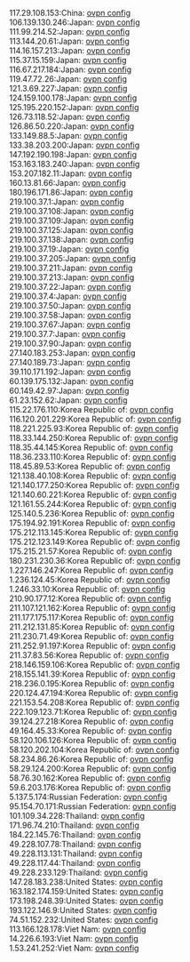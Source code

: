 117.29.108.153:China: [ovpn config](vpn/117_29_108_153.ovpn)  
106.139.130.246:Japan: [ovpn config](vpn/106_139_130_246.ovpn)  
111.99.214.52:Japan: [ovpn config](vpn/111_99_214_52.ovpn)  
113.144.20.61:Japan: [ovpn config](vpn/113_144_20_61.ovpn)  
114.16.157.213:Japan: [ovpn config](vpn/114_16_157_213.ovpn)  
115.37.15.159:Japan: [ovpn config](vpn/115_37_15_159.ovpn)  
116.67.217.184:Japan: [ovpn config](vpn/116_67_217_184.ovpn)  
119.47.72.26:Japan: [ovpn config](vpn/119_47_72_26.ovpn)  
121.3.69.227:Japan: [ovpn config](vpn/121_3_69_227.ovpn)  
124.159.100.178:Japan: [ovpn config](vpn/124_159_100_178.ovpn)  
125.195.220.152:Japan: [ovpn config](vpn/125_195_220_152.ovpn)  
126.73.118.52:Japan: [ovpn config](vpn/126_73_118_52.ovpn)  
126.86.50.220:Japan: [ovpn config](vpn/126_86_50_220.ovpn)  
133.149.88.5:Japan: [ovpn config](vpn/133_149_88_5.ovpn)  
133.38.203.200:Japan: [ovpn config](vpn/133_38_203_200.ovpn)  
147.192.190.198:Japan: [ovpn config](vpn/147_192_190_198.ovpn)  
153.163.183.240:Japan: [ovpn config](vpn/153_163_183_240.ovpn)  
153.207.182.11:Japan: [ovpn config](vpn/153_207_182_11.ovpn)  
160.13.81.66:Japan: [ovpn config](vpn/160_13_81_66.ovpn)  
180.196.171.86:Japan: [ovpn config](vpn/180_196_171_86.ovpn)  
219.100.37.1:Japan: [ovpn config](vpn/219_100_37_1.ovpn)  
219.100.37.108:Japan: [ovpn config](vpn/219_100_37_108.ovpn)  
219.100.37.109:Japan: [ovpn config](vpn/219_100_37_109.ovpn)  
219.100.37.125:Japan: [ovpn config](vpn/219_100_37_125.ovpn)  
219.100.37.138:Japan: [ovpn config](vpn/219_100_37_138.ovpn)  
219.100.37.19:Japan: [ovpn config](vpn/219_100_37_19.ovpn)  
219.100.37.205:Japan: [ovpn config](vpn/219_100_37_205.ovpn)  
219.100.37.211:Japan: [ovpn config](vpn/219_100_37_211.ovpn)  
219.100.37.213:Japan: [ovpn config](vpn/219_100_37_213.ovpn)  
219.100.37.22:Japan: [ovpn config](vpn/219_100_37_22.ovpn)  
219.100.37.4:Japan: [ovpn config](vpn/219_100_37_4.ovpn)  
219.100.37.50:Japan: [ovpn config](vpn/219_100_37_50.ovpn)  
219.100.37.58:Japan: [ovpn config](vpn/219_100_37_58.ovpn)  
219.100.37.67:Japan: [ovpn config](vpn/219_100_37_67.ovpn)  
219.100.37.7:Japan: [ovpn config](vpn/219_100_37_7.ovpn)  
219.100.37.90:Japan: [ovpn config](vpn/219_100_37_90.ovpn)  
27.140.183.253:Japan: [ovpn config](vpn/27_140_183_253.ovpn)  
27.140.189.73:Japan: [ovpn config](vpn/27_140_189_73.ovpn)  
39.110.171.192:Japan: [ovpn config](vpn/39_110_171_192.ovpn)  
60.139.175.132:Japan: [ovpn config](vpn/60_139_175_132.ovpn)  
60.149.42.97:Japan: [ovpn config](vpn/60_149_42_97.ovpn)  
61.23.152.62:Japan: [ovpn config](vpn/61_23_152_62.ovpn)  
115.22.176.110:Korea Republic of: [ovpn config](vpn/115_22_176_110.ovpn)  
116.120.201.229:Korea Republic of: [ovpn config](vpn/116_120_201_229.ovpn)  
118.221.225.93:Korea Republic of: [ovpn config](vpn/118_221_225_93.ovpn)  
118.33.144.250:Korea Republic of: [ovpn config](vpn/118_33_144_250.ovpn)  
118.35.44.145:Korea Republic of: [ovpn config](vpn/118_35_44_145.ovpn)  
118.36.233.110:Korea Republic of: [ovpn config](vpn/118_36_233_110.ovpn)  
118.45.89.53:Korea Republic of: [ovpn config](vpn/118_45_89_53.ovpn)  
121.138.40.108:Korea Republic of: [ovpn config](vpn/121_138_40_108.ovpn)  
121.140.177.250:Korea Republic of: [ovpn config](vpn/121_140_177_250.ovpn)  
121.140.60.221:Korea Republic of: [ovpn config](vpn/121_140_60_221.ovpn)  
121.161.55.244:Korea Republic of: [ovpn config](vpn/121_161_55_244.ovpn)  
125.140.5.236:Korea Republic of: [ovpn config](vpn/125_140_5_236.ovpn)  
175.194.92.191:Korea Republic of: [ovpn config](vpn/175_194_92_191.ovpn)  
175.212.113.145:Korea Republic of: [ovpn config](vpn/175_212_113_145.ovpn)  
175.212.123.149:Korea Republic of: [ovpn config](vpn/175_212_123_149.ovpn)  
175.215.21.57:Korea Republic of: [ovpn config](vpn/175_215_21_57.ovpn)  
180.231.230.36:Korea Republic of: [ovpn config](vpn/180_231_230_36.ovpn)  
1.227.146.247:Korea Republic of: [ovpn config](vpn/1_227_146_247.ovpn)  
1.236.124.45:Korea Republic of: [ovpn config](vpn/1_236_124_45.ovpn)  
1.246.33.10:Korea Republic of: [ovpn config](vpn/1_246_33_10.ovpn)  
210.90.177.12:Korea Republic of: [ovpn config](vpn/210_90_177_12.ovpn)  
211.107.121.162:Korea Republic of: [ovpn config](vpn/211_107_121_162.ovpn)  
211.177.175.117:Korea Republic of: [ovpn config](vpn/211_177_175_117.ovpn)  
211.212.131.85:Korea Republic of: [ovpn config](vpn/211_212_131_85.ovpn)  
211.230.71.49:Korea Republic of: [ovpn config](vpn/211_230_71_49.ovpn)  
211.252.91.197:Korea Republic of: [ovpn config](vpn/211_252_91_197.ovpn)  
211.37.83.56:Korea Republic of: [ovpn config](vpn/211_37_83_56.ovpn)  
218.146.159.106:Korea Republic of: [ovpn config](vpn/218_146_159_106.ovpn)  
218.155.141.39:Korea Republic of: [ovpn config](vpn/218_155_141_39.ovpn)  
218.236.0.195:Korea Republic of: [ovpn config](vpn/218_236_0_195.ovpn)  
220.124.47.194:Korea Republic of: [ovpn config](vpn/220_124_47_194.ovpn)  
221.153.54.208:Korea Republic of: [ovpn config](vpn/221_153_54_208.ovpn)  
222.109.123.71:Korea Republic of: [ovpn config](vpn/222_109_123_71.ovpn)  
39.124.27.218:Korea Republic of: [ovpn config](vpn/39_124_27_218.ovpn)  
49.164.45.33:Korea Republic of: [ovpn config](vpn/49_164_45_33.ovpn)  
58.120.106.126:Korea Republic of: [ovpn config](vpn/58_120_106_126.ovpn)  
58.120.202.104:Korea Republic of: [ovpn config](vpn/58_120_202_104.ovpn)  
58.234.86.26:Korea Republic of: [ovpn config](vpn/58_234_86_26.ovpn)  
58.29.124.200:Korea Republic of: [ovpn config](vpn/58_29_124_200.ovpn)  
58.76.30.162:Korea Republic of: [ovpn config](vpn/58_76_30_162.ovpn)  
59.6.203.176:Korea Republic of: [ovpn config](vpn/59_6_203_176.ovpn)  
5.137.5.174:Russian Federation: [ovpn config](vpn/5_137_5_174.ovpn)  
95.154.70.171:Russian Federation: [ovpn config](vpn/95_154_70_171.ovpn)  
101.109.34.228:Thailand: [ovpn config](vpn/101_109_34_228.ovpn)  
171.96.74.210:Thailand: [ovpn config](vpn/171_96_74_210.ovpn)  
184.22.145.76:Thailand: [ovpn config](vpn/184_22_145_76.ovpn)  
49.228.107.78:Thailand: [ovpn config](vpn/49_228_107_78.ovpn)  
49.228.113.131:Thailand: [ovpn config](vpn/49_228_113_131.ovpn)  
49.228.117.44:Thailand: [ovpn config](vpn/49_228_117_44.ovpn)  
49.228.233.129:Thailand: [ovpn config](vpn/49_228_233_129.ovpn)  
147.28.183.238:United States: [ovpn config](vpn/147_28_183_238.ovpn)  
163.182.174.159:United States: [ovpn config](vpn/163_182_174_159.ovpn)  
173.198.248.39:United States: [ovpn config](vpn/173_198_248_39.ovpn)  
193.122.146.9:United States: [ovpn config](vpn/193_122_146_9.ovpn)  
74.51.152.232:United States: [ovpn config](vpn/74_51_152_232.ovpn)  
113.166.128.178:Viet Nam: [ovpn config](vpn/113_166_128_178.ovpn)  
14.226.6.193:Viet Nam: [ovpn config](vpn/14_226_6_193.ovpn)  
1.53.241.252:Viet Nam: [ovpn config](vpn/1_53_241_252.ovpn)  
